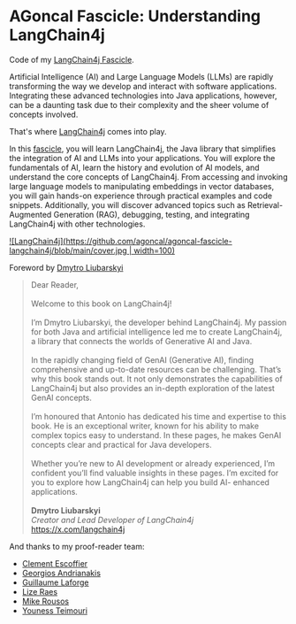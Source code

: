 # AGoncal Fascicle: Understanding LangChain4j

Code of my [LangChain4j Fascicle](https://agoncal.teachable.com/p/ebook-understanding-langchain4j).

Artificial Intelligence (AI) and Large Language Models (LLMs) are rapidly transforming the way we develop and interact with software applications.
Integrating these advanced technologies into Java applications, however, can be a daunting task due to their complexity and the sheer volume of concepts involved.

That's where [LangChain4j](https://github.com/langchain4j/langchain4j) comes into play.

In this [fascicle](https://agoncal.teachable.com), you will learn LangChain4j, the Java library that simplifies the integration of AI and LLMs into your applications.
You will explore the fundamentals of AI, learn the history and evolution of AI models, and understand the core concepts of LangChain4j.
From accessing and invoking large language models to manipulating embeddings in vector databases, you will gain hands-on experience through practical examples and code snippets.
Additionally, you will discover advanced topics such as Retrieval-Augmented Generation (RAG), debugging, testing, and integrating LangChain4j with other technologies.

[![LangChain4j](https://github.com/agoncal/agoncal-fascicle-langchain4j/blob/main/cover.jpg | width=100)](https://agoncal.teachable.com/p/ebook-understanding-langchain4j)

Foreword by [Dmytro Liubarskyi](https://www.linkedin.com/in/dmytro-liubarskyi)

> Dear Reader,
<br/><br/>
Welcome to this book on LangChain4j!
<br/><br/>
I’m Dmytro Liubarskyi, the developer behind LangChain4j. My passion for both Java and artificial
intelligence led me to create LangChain4j, a library that connects the worlds of Generative AI and
Java.
<br/><br/>
In the rapidly changing field of GenAI (Generative AI), finding comprehensive and up-to-date
resources can be challenging. That’s why this book stands out. It not only demonstrates the
capabilities of LangChain4j but also provides an in-depth exploration of the latest GenAI concepts.
<br/><br/>
I’m honoured that Antonio has dedicated his time and expertise to this book. He is an exceptional
writer, known for his ability to make complex topics easy to understand. In these pages, he makes
GenAI concepts clear and practical for Java developers.
<br/><br/>
Whether you’re new to AI development or already experienced, I’m confident you’ll find valuable
insights in these pages. I’m excited for you to explore how LangChain4j can help you build AI-
enhanced applications.
<br/><br/>
**Dmytro Liubarskyi**  
_Creator and Lead Developer of LangChain4j_  
https://x.com/langchain4j

And thanks to my proof-reader team:

* [Clement Escoffier](https://www.linkedin.com/in/clementescoffier/)
* [Georgios Andrianakis](https://www.linkedin.com/in/georgios-andrianakis/)
* [Guillaume Laforge](https://www.linkedin.com/in/glaforge/)
* [Lize Raes](https://www.linkedin.com/in/lize-raes-a8a34110/)
* [Mike Rousos](https://www.linkedin.com/in/mjrousos/)
* [Youness Teimouri](https://www.linkedin.com/in/youness-teimouri-0a098519/)
